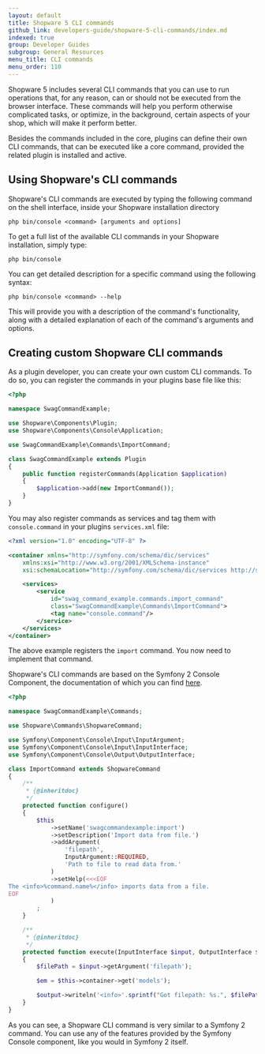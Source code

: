 ```yaml
---
layout: default
title: Shopware 5 CLI commands
github_link: developers-guide/shopware-5-cli-commands/index.md
indexed: true
group: Developer Guides
subgroup: General Resources
menu_title: CLI commands
menu_order: 110
---
```


Shopware 5 includes several CLI commands that you can use to run operations that, for any reason, can or should not be executed from the browser interface. These commands will help you perform otherwise complicated tasks, or optimize, in the background, certain aspects of your shop, which will make it perform better.

Besides the commands included in the core, plugins can define their own CLI commands, that can be executed like a core command, provided the related plugin is installed and active.

## Using Shopware's CLI commands

Shopware's CLI commands are executed by typing the following command on the shell interface, inside your Shopware installation directory

```
php bin/console <command> [arguments and options]
```

To get a full list of the available CLI commands in your Shopware installation, simply type:

```
php bin/console
```

You can get detailed description for a specific command using the following syntax:

```
php bin/console <command> --help
```

This will provide you with a description of the command's functionality, along with a detailed explanation of each of the command's arguments and options.


## Creating custom Shopware CLI commands

As a plugin developer, you can create your own custom CLI commands. To do so, you can register the commands in your plugins base file like this:

```php
<?php

namespace SwagCommandExample;

use Shopware\Components\Plugin;
use Shopware\Components\Console\Application;

use SwagCommandExample\Commands\ImportCommand;

class SwagCommandExample extends Plugin
{
    public function registerCommands(Application $application)
    {
        $application->add(new ImportCommand());
    }
}
```

You may also register commands as services and tag them with `console.command` in your plugins `services.xml` file:

```xml
<?xml version="1.0" encoding="UTF-8" ?>

<container xmlns="http://symfony.com/schema/dic/services"
    xmlns:xsi="http://www.w3.org/2001/XMLSchema-instance"
    xsi:schemaLocation="http://symfony.com/schema/dic/services http://symfony.com/schema/dic/services/services-1.0.xsd">

    <services>
        <service
            id="swag_command_example.commands.import_command"
            class="SwagCommandExample\Commands\ImportCommand">
            <tag name="console.command"/>
        </service>
    </services>
</container>
```

The above example registers the `import` command. You now need to implement that command.

Shopware's CLI commands are based on the Symfony 2 Console Component, the documentation of which you can find [here](http://symfony.com/doc/current/components/console/introduction.html).

```php
<?php

namespace SwagCommandExample\Commands;

use Shopware\Commands\ShopwareCommand;

use Symfony\Component\Console\Input\InputArgument;
use Symfony\Component\Console\Input\InputInterface;
use Symfony\Component\Console\Output\OutputInterface;

class ImportCommand extends ShopwareCommand
{
    /**
     * {@inheritdoc}
     */
    protected function configure()
    {
        $this
            ->setName('swagcommandexample:import')
            ->setDescription('Import data from file.')
            ->addArgument(
                'filepath',
                InputArgument::REQUIRED,
                'Path to file to read data from.'
            )
            ->setHelp(<<<EOF
The <info>%command.name%</info> imports data from a file.
EOF
            )
        ;
    }

    /**
     * {@inheritdoc}
     */
    protected function execute(InputInterface $input, OutputInterface $output)
    {
        $filePath = $input->getArgument('filepath');

        $em = $this->container->get('models');

        $output->writeln('<info>'.sprintf("Got filepath: %s.", $filePath).'</info>');
    }
}
```

As you can see, a Shopware CLI command is very similar to a Symfony 2 command. You can use any of the features provided by the Symfony Console component, like you would in Symfony 2 itself.
